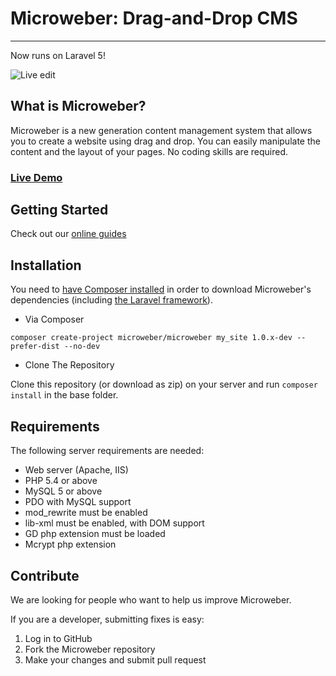 # Microweber: Drag-and-Drop CMS
---

Now runs on Laravel 5!

![Live edit](http://microweber.com/cdn/microweber_screen_1.jpg "")

## What is Microweber?

Microweber is a new generation content management system that allows you to create a website using drag and drop.
You can easily manipulate the content and the layout of your pages. No coding skills are required.

### [Live Demo](http://demo.microweber.org/admin?username=demo&password=demo)

## Getting Started

Check out our [online guides](http://lab.microweber.com/l5/microweber-docs/guides/)

## Installation

You need to [have Composer installed](https://getcomposer.org/doc/00-intro.md) in order to download Microweber's dependencies (including [the Laravel framework](http://laravel.com/)).

* Via Composer

`composer create-project microweber/microweber my_site 1.0.x-dev --prefer-dist --no-dev`

* Clone The Repository

Clone this repository (or download as zip) on your server and run `composer install` in the base folder.

## Requirements

The following server requirements are needed:
* Web server (Apache, IIS)
* PHP 5.4 or above
* MySQL 5 or above
* PDO with MySQL support
* mod_rewrite must be enabled
* lib-xml must be enabled, with DOM support
* GD php extension must be loaded
* Mcrypt php extension 

## Contribute
We are looking for people who want to help us improve Microweber. 

If you are a developer, submitting fixes is easy:

1. Log in to GitHub
2. Fork the Microweber repository
3. Make your changes and submit pull request
